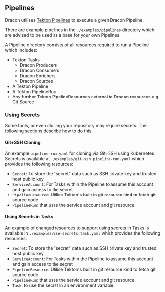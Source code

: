 ## Pipelines

Dracon utilises [Tekton Pipelines](https://tekton.dev/) to execute a given Dracon Pipeline.

There are example pipelines in the `./examples/pipelines` directory which are advised to be used as a base for your own Pipelines.

A Pipeline directory consists of all resources required to run a Pipeline which includes:

- Tekton Tasks
  - Dracon Producers
  - Dracon Consumers
  - Dracon Enrichers
  - Dracon Sources
- A Tekton Pipeline
- A Tekton PipelineRun
- Any further Tekton PipelineResources external to Dracon resources e.g. Git Source

### Using Secrets

Some tools, or even cloning your repository may require secrets. The following sections describe how to do this.

#### Git+SSH Cloning

An example `pipeline-run.yaml` for cloning via Git+SSH using Kubernetes Secrets is available at `./examples/git-ssh.pipeline-run.yaml` which provides the following resources:

- `Secret`: To store the "secret" data such as SSH private key and trusted host public key
- `ServiceAccount`: For Tasks within the Pipeline to assume this account and gain access to the secret
- `PipelineResource`: Utilise Tekton's built in git resource kind to fetch git source code
- `PipelineRun`: that uses the service account and git resource.

#### Using Secrets in Tasks

An example of changed resources to support using secrets in Tasks is available in `./examples/use-secrets.task.yaml` which provides the following resources:

- `Secret`: To store the "secret" data such as SSH private key and trusted host public key
- `ServiceAccount`: For Tasks within the Pipeline to assume this account and gain access to the secret
- `PipelineResource`: Utilise Tekton's built in git resource kind to fetch git source code
- `PipelineRun`: that uses the service account and git resource.
- `Task`: to use the secret in an environment variable.
